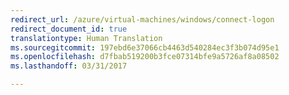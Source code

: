 ```yaml
---
redirect_url: /azure/virtual-machines/windows/connect-logon
redirect_document_id: true
translationtype: Human Translation
ms.sourcegitcommit: 197ebd6e37066cb4463d540284ec3f3b074d95e1
ms.openlocfilehash: d7fbab519200b3fce07314bfe9a5726af8a08502
ms.lasthandoff: 03/31/2017

---
```


